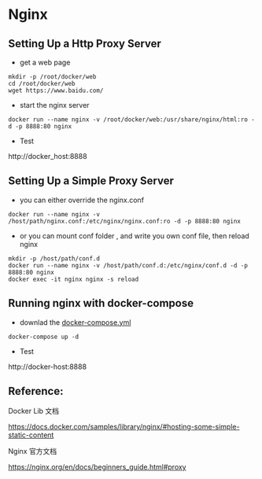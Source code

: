 ﻿Nginx
==

Setting Up a Http Proxy Server
--

-  get a web page 

```
mkdir -p /root/docker/web
cd /root/docker/web
wget https://www.baidu.com/
```

- start the nginx server

```
docker run --name nginx -v /root/docker/web:/usr/share/nginx/html:ro -d -p 8888:80 nginx
```

- Test

http://docker_host:8888


Setting Up a Simple Proxy Server
--

- you can either override the nginx.conf

```
docker run --name nginx -v /host/path/nginx.conf:/etc/nginx/nginx.conf:ro -d -p 8888:80 nginx
```

- or you can mount conf folder , and write you own conf file, then reload nginx

```
mkdir -p /host/path/conf.d
docker run --name nginx -v /host/path/conf.d:/etc/nginx/conf.d -d -p 8888:80 nginx
docker exec -it nginx nginx -s reload
```

Running nginx  with docker-compose
--

- downlad the [docker-compose.yml](docker-compose.yml)

```
docker-compose up -d
```

- Test

 http://docker-host:8888



Reference:
--
Docker Lib 文档

https://docs.docker.com/samples/library/nginx/#hosting-some-simple-static-content

Nginx 官方文档

https://nginx.org/en/docs/beginners_guide.html#proxy